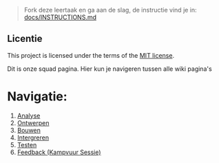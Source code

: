 > Fork deze leertaak en ga aan de slag, de instructie vind je in: [docs/INSTRUCTIONS.md](docs/INSTRUCTIONS.md)

## Licentie

This project is licensed under the terms of the [MIT license](./LICENSE).


Dit is onze squad pagina. Hier kun je navigeren tussen alle wiki pagina's

# Navigatie:

1. [Analyse](https://github.com/Shannafdnd/your-tribe-squad-page/wiki/1.-Analyse)
2. [Ontwerpen](https://github.com/Shannafdnd/your-tribe-squad-page/wiki/2.-Ontwerpen)
3. [Bouwen](https://github.com/Shannafdnd/your-tribe-squad-page/wiki/3.-Bouwen)
4. [Intergreren](https://github.com/Shannafdnd/your-tribe-squad-page/wiki/4.-Intergreren)
5. [Testen](https://github.com/Shannafdnd/your-tribe-squad-page/wiki/5.-Testen)
6. [Feedback (Kampvuur Sessie)](https://github.com/Shannafdnd/your-tribe-squad-page/wiki/6.-Feedback-(Kampvuur-Sessie))

